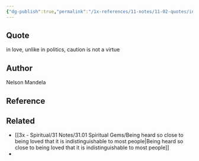```yaml
---
{"dg-publish":true,"permalink":"/1x-references/11-notes/11-02-quotes/in-love-unlike-in-politics-caution-is-not-a-virtue-nelson-mandela/","title":"In love, unlike in politics, caution is not a virtue - Nelson Mandela","created":"2023-09-09T23:49:01.422+03:00","updated":"2024-02-14T20:18:42.130+03:00"}
---
```



## Quote
in love, unlike in politics, caution is not a virtue


## Author
Nelson Mandela

## Reference


## Related
- [[3x - Spiritual/31 Notes/31.01 Spiritual Gems/Being heard so close to being loved that it is indistinguishable to most people\|Being heard so close to being loved that it is indistinguishable to most people]]
- 